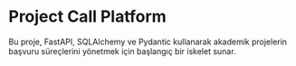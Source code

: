 # Project Call Platform

Bu proje, FastAPI, SQLAlchemy ve Pydantic kullanarak akademik projelerin başvuru süreçlerini yönetmek için başlangıç bir iskelet sunar.
